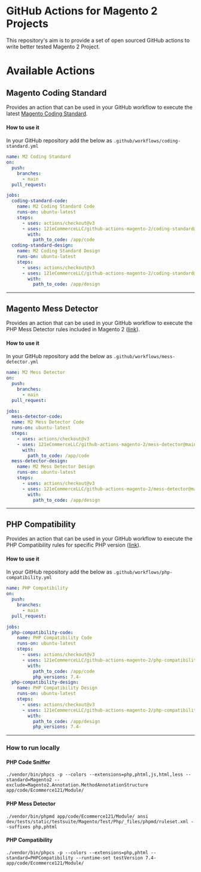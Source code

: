 # GitHub Actions for Magento 2 Projects

This repository's aim is to provide a set of open sourced GitHub actions to write better tested Magento 2 Project.

# Available Actions

## Magento Coding Standard
Provides an action that can be used in your GitHub workflow to execute the latest [Magento Coding Standard](https://github.com/magento/magento-coding-standard).

#### How to use it
In your GitHub repository add the below as
`.github/workflows/coding-standard.yml`

```yaml
name: M2 Coding Standard
on:
  push:
    branches:
      - main
  pull_request:

jobs:
  coding-standard-code:
    name: M2 Coding Standard Code
    runs-on: ubuntu-latest
    steps:
      - uses: actions/checkout@v3
      - uses: 121eCommerceLLC/github-actions-magento-2/coding-standard@main
        with:
          path_to_code: /app/code
  coding-standard-design:
    name: M2 Coding Standard Design
    runs-on: ubuntu-latest
    steps:
      - uses: actions/checkout@v3
      - uses: 121eCommerceLLC/github-actions-magento-2/coding-standard@main
        with:
          path_to_code: /app/design
```
---

## Magento Mess Detector
Provides an action that can be used in your GitHub workflow to execute the PHP Mess Detector rules included in Magento 2 ([link](https://github.com/magento/magento2/blob/2.4.6/dev/tests/static/testsuite/Magento/Test/Php/_files/phpmd/ruleset.xml)).

#### How to use it
In your GitHub repository add the below as
`.github/workflows/mess-detector.yml`

```yaml
name: M2 Mess Detector
on:
  push:
    branches:
      - main
  pull_request:

jobs:
  mess-detector-code:
  name: M2 Mess Detector Code
  runs-on: ubuntu-latest
  steps:
    - uses: actions/checkout@v3
    - uses: 121eCommerceLLC/github-actions-magento-2/mess-detector@main
      with:
        path_to_code: /app/code
  mess-detector-design:
    name: M2 Mess Detector Design
    runs-on: ubuntu-latest
    steps:
      - uses: actions/checkout@v3
      - uses: 121eCommerceLLC/github-actions-magento-2/mess-detector@main
        with:
          path_to_code: /app/design
```
---

## PHP Compatibility
Provides an action that can be used in your GitHub workflow to execute the PHP Compatibility rules for specific PHP version ([link](https://github.com/PHPCompatibility/PHPCompatibility)).

#### How to use it
In your GitHub repository add the below as
`.github/workflows/php-compatibility.yml`

```yaml
name: PHP Compatibility
on:
  push:
    branches:
      - main
  pull_request:

jobs:
  php-compatibility-code:
    name: PHP Compatibility Code
    runs-on: ubuntu-latest
    steps:
      - uses: actions/checkout@v3
      - uses: 121eCommerceLLC/github-actions-magento-2/php-compatibility@main
        with:
          path_to_code: /app/code
          php_versions: 7.4-
  php-compatibility-design:
    name: PHP Compatibility Design
    runs-on: ubuntu-latest
    steps:
      - uses: actions/checkout@v3
      - uses: 121eCommerceLLC/github-actions-magento-2/php-compatibility@main
        with:
          path_to_code: /app/design
          php_versions: 7.4-
```
---

### How to run locally

#### PHP Code Sniffer
```shell
./vendor/bin/phpcs -p --colors --extensions=php,phtml,js,html,less --standard=Magento2 --exclude=Magento2.Annotation.MethodAnnotationStructure app/code/Ecommerce121/Module/
```

#### PHP Mess Detector
```shell
./vendor/bin/phpmd app/code/Ecommerce121/Module/ ansi dev/tests/static/testsuite/Magento/Test/Php/_files/phpmd/ruleset.xml --suffixes php,phtml
```

#### PHP Compatibility
```shell
./vendor/bin/phpcs -p --colors --extensions=php,phtml --standard=PHPCompatibility --runtime-set testVersion 7.4- app/code/Ecommerce121/Module/
```
